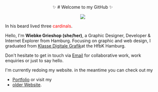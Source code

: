 <p align="center">  
 ✨ # Welcome to my GitHub ✨ </p>
  
<p align="center">  <img src="https://media.giphy.com/media/3oEduPYHQCqxnwGeQw/giphy.gif" /> 

 </p>




In his beard lived three <span style="color:red">cardinals</span>.


<p align="center"> 

Hello, I'm **Wiebke Grieshop (she/her)**, a Graphic Designer, Developer & Internet Explorer from Hamburg. Focusing on graphic and web design, I graduated from [ Klasse Digitale Grafik](https://digitale-grafik.com/)at the HfbK Hamburg.
 </p>


Don't hesitate to get in touch via [Email](mailto:hallo@wiebkegrieshop.com) for collaborative work, work enquiries or just to say hello. 

 I'm currently redoing my website. in the meantime you can check out my 
 - [Portfolio](https://wiebkegrieshop.com/portfolio.pdf) or visit my 
 - [older Website](https://wiebkegrieshop.com/older).




